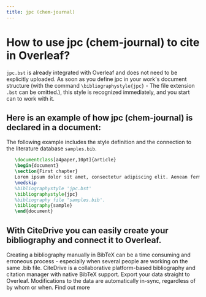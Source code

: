 ```yaml
---
title: jpc (chem-journal)
---
```


# How to use jpc (chem-journal) to cite in Overleaf? 
`jpc.bst` is already integrated with Overleaf and does not need to be explicitly uploaded. As soon as you define jpc in your work's document structure (with the command `\bibliographystyle{jpc}` - The file extension `.bst` can be omitted.), this style is recognized immediately, and you start can to work with it.

## Here is an example of how jpc (chem-journal) is declared in a document:
The following example includes the style definition and the connection to the literature database `samples.bib`.
```tex
   \documentclass[a4paper,10pt]{article}
   \begin{document}
   \section{First chapter}
   Lorem ipsum dolor sit amet, consectetur adipiscing elit. Aenean fermentum justo massa, ut maximus mauris sodales et. Aenean vel elit a erat rhoncus pharetra.
   \medskip
   %bibliographystyle 'jpc.bst'
   \bibliographystyle{jpc}
   %bibliography file 'samples.bib'.
   \bibliography{sample}
   \end{document}
```

## With CiteDrive you can easily create your bibliography and connect it to Overleaf. 
Creating a bibliography manually in BibTeX can be a time consuming and erroneous process - especially when several people are working on the same .bib file. CiteDrive is a collaborative platform-based bibliography and citation manager with native BibTeX support. Export your data straight to Overleaf. Modifications to the data are automatically in-sync, regardless of by whom or when. Find out more